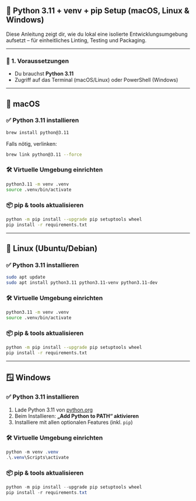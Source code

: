 ## 🐍 Python 3.11 + venv + pip Setup (macOS, Linux & Windows)

Diese Anleitung zeigt dir, wie du lokal eine isolierte Entwicklungsumgebung aufsetzt – für einheitliches Linting, Testing und Packaging.

---

### 🧰 1. Voraussetzungen

- Du brauchst **Python 3.11**
- Zugriff auf das Terminal (macOS/Linux) oder PowerShell (Windows)

---

## 🍎 macOS

### ✅ Python 3.11 installieren

```bash
brew install python@3.11
```

Falls nötig, verlinken:
```bash
brew link python@3.11 --force
```

### 🛠 Virtuelle Umgebung einrichten

```bash
python3.11 -m venv .venv
source .venv/bin/activate
```

### 📦 pip & tools aktualisieren

```bash
python -m pip install --upgrade pip setuptools wheel
pip install -r requirements.txt
```

---

## 🐧 Linux (Ubuntu/Debian)

### ✅ Python 3.11 installieren

```bash
sudo apt update
sudo apt install python3.11 python3.11-venv python3.11-dev
```

### 🛠 Virtuelle Umgebung einrichten

```bash
python3.11 -m venv .venv
source .venv/bin/activate
```

### 📦 pip & tools aktualisieren

```bash
python -m pip install --upgrade pip setuptools wheel
pip install -r requirements.txt
```

---

## 🪟 Windows

### ✅ Python 3.11 installieren

1. Lade Python 3.11 von [python.org](https://www.python.org/downloads/release/python-3110/)
2. Beim Installieren: **„Add Python to PATH“ aktivieren**
3. Installiere mit allen optionalen Features (inkl. `pip`)

### 🛠 Virtuelle Umgebung einrichten

```powershell
python -m venv .venv
.\.venv\Scripts\activate
```

### 📦 pip & tools aktualisieren

```powershell
python -m pip install --upgrade pip setuptools wheel
pip install -r requirements.txt
```